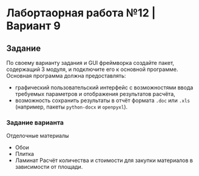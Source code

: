 # Лабортаорная работа №12 | Вариант 9
## Задание 
По своему варианту задания и GUI фреймворка создайте пакет, содержащий 3 модуля, и подключите его к основной программе. Основная программа должна предоставлять: 
- графический пользовательский интерфейс с возможностями ввода требуемых параметров и отображения результатов расчёта,
- возможность сохранить результаты в отчёт формата ```.doc``` или ```.xls``` (например, пакеты ```python-docx``` и ```openpyxl```).
### Задание варианта
Отделочные материалы
- Обои
- Плитка
- Ламинат
Расчёт количества и стоимости для закупки материалов в зависимости от площади.